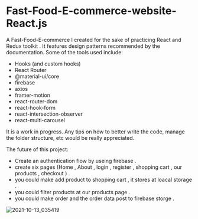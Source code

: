 # Fast-Food-E-commerce-website-React.js

A Fast-Food-E-commerce I created for the sake of practicing React and Redux toolkit . It features design 
patterns recommended by the documentation. Some of the tools used include: <br />

* Hooks (and custom hooks)
* React Router
* @material-ui/core
* firebase
* axios
* framer-motion
* react-router-dom
* react-hook-form
* react-intersection-observer
* react-multi-carousel

It is a work in progress. Any tips on how to better write the code, manage the folder structure, etc would be really appreciated. <br />

The future of this project: <br />

* Create an authentication flow by useing firebase . 
* create six pages (Home , About , login , register , shopping cart , our products , checkout ) .
* you could make add product to  shopping cart  , it stores at loacal storage .  
* you could filter products at our products page . 
* you could make order and the order data post to firebase storge .  

![2021-10-13_035419](https://user-images.githubusercontent.com/65419936/137413106-c0e40820-c7bc-4b6d-9ae7-4caa76177f11.png)

